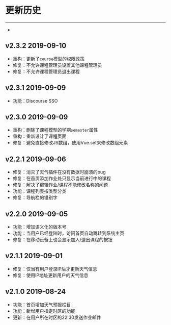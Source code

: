 # 更新历史

--- 

- <!-- -->

## v2.3.2 2019-09-10

- 重构：更新了`course`模型的权限政策
- 修复：不允许课程管理员设置其他课程管理员
- 修复：不允许课程管理员退出课程

## v2.3.1 2019-09-09

- 功能：Discourse SSO

## v2.3.0 2019-09-09

- 重构：删除了课程模型的学期`semester`属性
- 重构：重新设计了课程页面
- 修复：避免直接修改JS数组，使用Vue.set来修改数组元素

## v2.2.1 2019-09-06

- 修复：消灭了天气插件在没有数据时崩溃的bug
- 修复：在首页添加作业处只显示当前进行中的课程
- 修复：解决了编辑作业/课程不能修改名称的问题
- 功能：课程列表按类型分类
- 修复：导航栏的错别字

## v2.2.0 2019-09-05

- 功能：增加语义化的版本号
- 功能：当用户已经登陆时，访问首页自动跳转到系统主页
- 修复：在移动设备上也会显示加入/退出课程的按钮

## v2.1.1 2019-09-01

- 修复：仅当有用户登录IP后才更新天气信息
- 修复：使用IP地址更新用户的天气信息

## v2.1.0 2019-08-24

- 功能：首页增加天气预报栏目
- 功能：新增用户指定时区的功能
- 更新：在用户所在时区的22:30发送作业邮件
